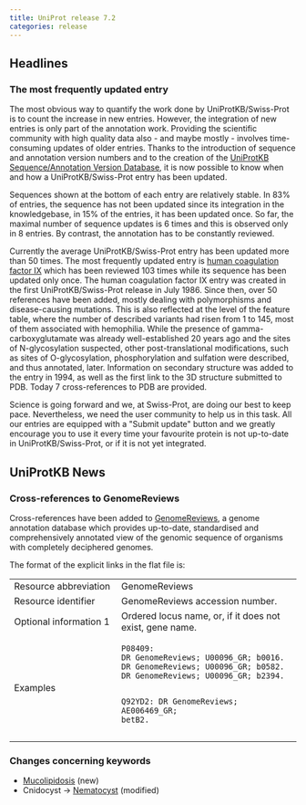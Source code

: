 ```yaml
---
title: UniProt release 7.2
categories: release
---
```


## Headlines

### The most frequently updated entry

The most obvious way to quantify the work done by UniProtKB/Swiss-Prot is to count the increase in new entries. However, the integration of new entries is only part of the annotation work. Providing the scientific community with high quality data also - and maybe mostly - involves time-consuming updates of older entries. Thanks to the introduction of sequence and annotation version numbers and to the creation of the [UniProtKB Sequence/Annotation Version Database](http://www.ebi.ac.uk/uniprot/unisave/), it is now possible to know when and how a UniProtKB/Swiss-Prot entry has been updated.

Sequences shown at the bottom of each entry are relatively stable. In 83% of entries, the sequence has not been updated since its integration in the knowledgebase, in 15% of the entries, it has been updated once. So far, the maximal number of sequence updates is 6 times and this is observed only in 8 entries. By contrast, the annotation has to be constantly reviewed.

Currently the average UniProtKB/Swiss-Prot entry has been updated more than 50 times. The most frequently updated entry is [human coagulation factor IX](http://www.uniprot.org/uniprot/P00740) which has been reviewed 103 times while its sequence has been updated only once. The human coagulation factor IX entry was created in the first UniProtKB/Swiss-Prot release in July 1986. Since then, over 50 references have been added, mostly dealing with polymorphisms and disease-causing mutations. This is also reflected at the level of the feature table, where the number of described variants had risen from 1 to 145, most of them associated with hemophilia. While the presence of gamma-carboxyglutamate was already well-established 20 years ago and the sites of N-glycosylation suspected, other post-translational modifications, such as sites of O-glycosylation, phosphorylation and sulfation were described, and thus annotated, later. Information on secondary structure was added to the entry in 1994, as well as the first link to the 3D structure submitted to PDB. Today 7 cross-references to PDB are provided.

Science is going forward and we, at Swiss-Prot, are doing our best to keep pace. Nevertheless, we need the user community to help us in this task. All our entries are equipped with a "Submit update" button and we greatly encourage you to use it every time your favourite protein is not up-to-date in UniProtKB/Swiss-Prot, or if it is not yet integrated.

  

## UniProtKB News

### Cross-references to GenomeReviews

Cross-references have been added to [GenomeReviews](http://www.ebi.ac.uk/GenomeReviews/), a genome annotation database which provides up-to-date, standardised and comprehensively annotated view of the genomic sequence of organisms with completely deciphered genomes.

The format of the explicit links in the flat file is:

<table><colgroup><col style="width: 37%" /><col style="width: 62%" /></colgroup><tbody><tr class="odd"><td>Resource abbreviation</td><td>GenomeReviews</td></tr><tr class="even"><td>Resource identifier</td><td>GenomeReviews accession number.</td></tr><tr class="odd"><td>Optional information 1</td><td>Ordered locus name, or, if it does not exist, gene name.</td></tr><tr class="even"><td>Examples</td><td><pre><code>P08409:
DR GenomeReviews; U00096_GR; b0016.
DR GenomeReviews; U00096_GR; b0582.
DR GenomeReviews; U00096_GR; b2394.

Q92YD2:
DR GenomeReviews; AE006469_GR; betB2.</code></pre></td></tr></tbody></table>

### Changes concerning keywords

-   [Mucolipidosis](http://www.uniprot.org/keywords/KW-0942) (new)
-   Cnidocyst -&gt; [Nematocyst](http://www.uniprot.org/keywords/KW-0166) (modified)
